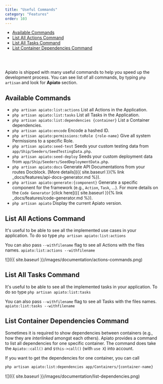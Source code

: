 ```yaml
---
title: "Useful Commands"
category: "Features"
order: 103
---
```


- [Available Commands](#available-commands)
- [List All Actions Command](#list-all-actions-command)
- [List All Tasks Command](#list-all-tasks-command)
- [List Container Dependencies Command](#list-container-dependencies-command)

<br>
<br>

Apiato is shipped with many useful commands to help you speed up the development process.
You can see list of all commands, by typing `php artisan` and look for **Apiato** section.

<a name="available-commands"></a>
## Available Commands

- `php artisan apiato:list:actions` List all Actions in the Application.
- `php artisan apiato:list:tasks` List all Tasks in the Application.
- `php artisan apiato:list:dependencies {container}` List a Container dependencies.
- `php artisan apiato:encode` Encode a hashed ID.
- `php artisan apiato:permissions:toRole {role-name}` Give all system Permissions to a specific Role.
- `php artisan apiato:seed-test` Seeds your custom testing data from `app/Ship/Seeders/SeedTestingData.php`.
- `php artisan apiato:seed-deploy` Seeds your custom deployment data from `app/Ship/Seeders/SeedDeploymentData.php`.
- `php artisan apiato:docs` Generate API Documentations from your routes Docblock. [More details]({{ site.baseurl }}{% link _docs/features/api-docs-generator.md %}).
- `php artisan apiato:generate:{component}` Generate a specific component for the framework (e.g., `Action`, `Task`, ...). For more details on the `Code Generator` [click here]({{ site.baseurl }}{% link _docs/features/code-generator.md %}).
- `php artisan apiato` Display the current Apiato version.


<a name="list-all-actions-command"></a>
## List All Actions Command

It's useful to be able to see all the implemented use cases in your application. To do so type
`php artisan apiato:list:actions`

You can also pass `--withfilename` flag to see all Actions with the files names.
`apiato:list:actions --withfilename`

![]({{ site.baseurl }}/images/documentation/actions-commands.png)

<a name="list-all-tasks-command"></a>
## List All Tasks Command

It's useful to be able to see all the implemented tasks in your application. To do so type
`php artisan apiato:list:tasks`

You can also pass `--withfilename` flag to see all Tasks with the files names.
`apiato:list:tasks --withfilename`

<a name="list-container-dependencies-command"></a>
## List Container Dependencies Command

Sometimes it is required to show dependencies between containers (e.g., how they are _interlinked_ amongst each others).
Apiato provides a command to list all dependencies for one specific container. The command does take the `Apiato::call()` and `$this->call()` (with `use X`) into account.

If you want to get the dependencies for one container, you can call

```bash
php artisan apiato:list:dependencies app/Containers/{container-name}
```

![]({{ site.baseurl }}/images/documentation/list-dependencies.png)

